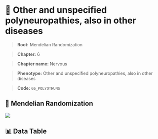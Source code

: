 # 🧪 Other and unspecified polyneuropathies, also in other diseases

> **Root:** Mendelian Randomization

> **Chapter:** 6  

> **Chapter name:** Nervous

> **Phenotype:** Other and unspecified polyneuropathies, also in other diseases  

> **Code:** `G6_POLYOTHUNS`

## 🧬 Mendelian Randomization  

<img src="/MR/Figures/Forward/G6_POLYOTHUNS.png"/>

## 📊 Data Table

<CsvTableMRF src="/public/MR/Data/Forward/G6_POLYOTHUNS.csv"/>
